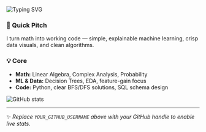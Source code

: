 <!-- README.md - Short, animated & impressive -->

![Typing SVG](https://readme-typing-svg.demolab.com?font=Fira+Code&size=28&pause=1400&color=2563eb&background=ffffff00&center=true&vCenter=true&width=800&lines=Hi,+I%27m+Selina+Mim;Math+lover+%7C+ML+%26+Data+Sci;Clean+Code+%7C+Simple+Solutions)

### 🚀 Quick Pitch
I turn math into working code — simple, explainable machine learning, crisp data visuals, and clean algorithms.

### 💡 Core
- **Math:** Linear Algebra, Complex Analysis, Probability  
- **ML & Data:** Decision Trees, EDA, feature-gain focus  
- **Code:** Python, clear BFS/DFS solutions, SQL schema design

![GitHub stats](https://github-readme-stats.vercel.app/api?username=YOUR_GITHUB_USERNAME&show_icons=true&theme=radical)

---

✨ *Replace `YOUR_GITHUB_USERNAME` above with your GitHub handle to enable live stats.*
